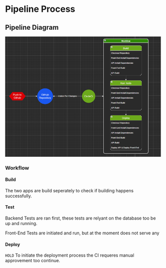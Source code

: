 # Pipeline Process

## Pipeline Diagram

![image](../Docs/screenshots/Diagrams/CircleCi_Pipeline.png)

### Workflow

#### Build

The two apps are build seperately to check if building happens successfully.

#### Test

Backend Tests are ran first, these tests are relyant on the database too be up and running.

Front-End Tests are initiated and run, but at the moment does not serve any

#### Deploy

`HOLD`
To initiate the deployment process the CI requeres manual approvement too continue.
